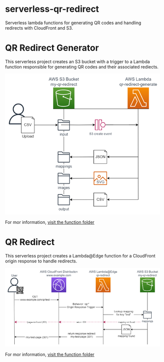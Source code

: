 # serverless-qr-redirect
Serverless lambda functions for generating QR codes and handling redirects with CloudFront and S3.

# QR Redirect Generator
This serverless project creates an S3 bucket with a trigger to a Lambda function responsible for generating QR codes and their associated rediects.  

![A sequence diagram for the QR redirect generator](images/qr-redirect-generator.png)

For mor information, [visit the function folder](functions/qr-redirect-generate)  

# QR Redirect
This serverless project creates a Lambda@Edge function for a CloudFront origin response to handle redirects.  

![A sequence diagram for the QR redirect](images/qr-redirect.png)

For mor information, [visit the function folder](functions/qr-redirect)  

&nbsp;